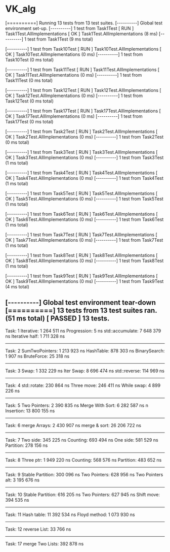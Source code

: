 # VK_alg

[==========] Running 13 tests from 13 test suites.
[----------] Global test environment set-up.
[----------] 1 test from Task1Test
[ RUN      ] Task1Test.AllImplementations
[       OK ] Task1Test.AllImplementations (8 ms)
[----------] 1 test from Task1Test (9 ms total)

[----------] 1 test from Task10Test
[ RUN      ] Task10Test.AllImplementations
[       OK ] Task10Test.AllImplementations (0 ms)
[----------] 1 test from Task10Test (0 ms total)

[----------] 1 test from Task11Test
[ RUN      ] Task11Test.AllImplementations
[       OK ] Task11Test.AllImplementations (0 ms)
[----------] 1 test from Task11Test (0 ms total)

[----------] 1 test from Task12Test
[ RUN      ] Task12Test.AllImplementations
[       OK ] Task12Test.AllImplementations (0 ms)
[----------] 1 test from Task12Test (0 ms total)

[----------] 1 test from Task17Test
[ RUN      ] Task17Test.AllImplementations
[       OK ] Task17Test.AllImplementations (0 ms)
[----------] 1 test from Task17Test (0 ms total)

[----------] 1 test from Task2Test
[ RUN      ] Task2Test.AllImplementations
[       OK ] Task2Test.AllImplementations (0 ms)
[----------] 1 test from Task2Test (0 ms total)

[----------] 1 test from Task3Test
[ RUN      ] Task3Test.AllImplementations
[       OK ] Task3Test.AllImplementations (0 ms)
[----------] 1 test from Task3Test (1 ms total)

[----------] 1 test from Task4Test
[ RUN      ] Task4Test.AllImplementations
[       OK ] Task4Test.AllImplementations (0 ms)
[----------] 1 test from Task4Test (1 ms total)

[----------] 1 test from Task5Test
[ RUN      ] Task5Test.AllImplementations
[       OK ] Task5Test.AllImplementations (0 ms)
[----------] 1 test from Task5Test (1 ms total)

[----------] 1 test from Task6Test
[ RUN      ] Task6Test.AllImplementations
[       OK ] Task6Test.AllImplementations (0 ms)
[----------] 1 test from Task6Test (1 ms total)

[----------] 1 test from Task7Test
[ RUN      ] Task7Test.AllImplementations
[       OK ] Task7Test.AllImplementations (0 ms)
[----------] 1 test from Task7Test (1 ms total)

[----------] 1 test from Task8Test
[ RUN      ] Task8Test.AllImplementations
[       OK ] Task8Test.AllImplementations (0 ms)
[----------] 1 test from Task8Test (1 ms total)

[----------] 1 test from Task9Test
[ RUN      ] Task9Test.AllImplementations
[       OK ] Task9Test.AllImplementations (0 ms)
[----------] 1 test from Task9Test (4 ms total)

[----------] Global test environment tear-down
[==========] 13 tests from 13 test suites ran. (51 ms total)
[  PASSED  ] 13 tests.
-------------
Task: 1
Iterative:          1 264 511 ns
Progression:        5 ns
std::accumulate:    7 648 379 ns
Iterative half:     1 711 328 ns

-------------
Task: 2
SumTwoPointers:     1 213 923 ns
HashTable:          878 303 ns
BinarySearch:       1 907 ns
BruteForce:         25 318 ns

-------------
Task: 3
Swap:               1 332 229 ns
Iter Swap:          8 696 474 ns
std::reverse:       114 969 ns

-------------
Task: 4
std::rotate:        230 864 ns
Three move:         246 411 ns
While swap:         4 899 226 ns

-------------
Task: 5
Two Pointers:       2 390 835 ns
Merge With Sort:    6 282 587 ns
n Insertion:        13 800 155 ns

-------------
Task: 6
merge Arrays:       2 430 907 ns
merge & sort:       26 206 722 ns

-------------
Task: 7
Two side:           345 225 ns
Counting:           693 494 ns
One side:           581 529 ns
Partition:          278 156 ns

-------------
Task: 8
Three ptr:          1 949 220 ns
Counting:           568 576 ns
Partition:          483 652 ns

-------------
Task: 9
Stable Partition:   300 096 ns
Two Pointers:       628 956 ns
Two Pointers alt:   3 195 676 ns

-------------
Task: 10
Stable Partition:   616 205 ns
Two Pointers:       627 945 ns
Shift move:         394 535 ns

-------------
Task: 11
Hash table:         11 392 534 ns
Floyd method:       1 073 930 ns

-------------
Task: 12
reverse List:       33 766 ns

-------------
Task: 17
merge Two Lists:    392 878 ns

